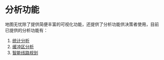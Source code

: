 # 分析功能
地图无忧除了提供简便丰富的可视化功能，还提供了分析功能供决策者使用，目前已提供的分析功能有：
1. [统计分析](/statistic-analysis.html)
2. [缓冲区分析](/buffer.html)
3. [智能线路规划](/path.html)



